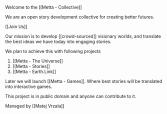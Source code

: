 
Welcome to the [[Metta - Collective]]

We are an open story development collective for creating better futures.

[[Join Us]]

Our mission is to develop [[crowd-sourced]] visionary worlds, and translate the best ideas we have today into engaging stories. 

We plan to achieve this with following projects
1. [[Metta - The Universe]]
2. [[Metta - Stories]]
3. [[Metta - Earth.Link]]

Later we will launch [[Metta - Games]]. Where best stories will be translated into interactive games. 

This project is in public domain and anyone can contribute to it. 

Managed by [[Matej Vrzala]]



